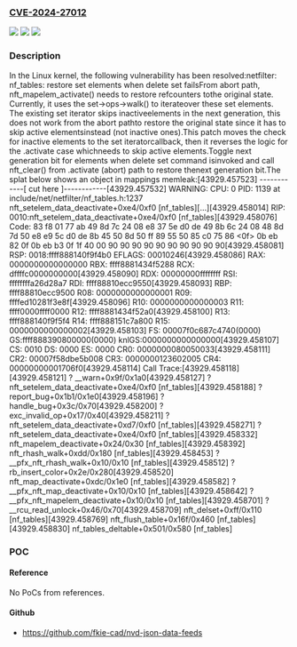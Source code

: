 ### [CVE-2024-27012](https://cve.mitre.org/cgi-bin/cvename.cgi?name=CVE-2024-27012)
![](https://img.shields.io/static/v1?label=Product&message=Linux&color=blue)
![](https://img.shields.io/static/v1?label=Version&message=628bd3e49cba%3C%2086658fc7414d%20&color=brighgreen)
![](https://img.shields.io/static/v1?label=Vulnerability&message=n%2Fa&color=brighgreen)

### Description

In the Linux kernel, the following vulnerability has been resolved:netfilter: nf_tables: restore set elements when delete set failsFrom abort path, nft_mapelem_activate() needs to restore refcounters tothe original state. Currently, it uses the set->ops->walk() to iterateover these set elements. The existing set iterator skips inactiveelements in the next generation, this does not work from the abort pathto restore the original state since it has to skip active elementsinstead (not inactive ones).This patch moves the check for inactive elements to the set iteratorcallback, then it reverses the logic for the .activate case whichneeds to skip active elements.Toggle next generation bit for elements when delete set command isinvoked and call nft_clear() from .activate (abort) path to restore thenext generation bit.The splat below shows an object in mappings memleak:[43929.457523] ------------[ cut here ]------------[43929.457532] WARNING: CPU: 0 PID: 1139 at include/net/netfilter/nf_tables.h:1237 nft_setelem_data_deactivate+0xe4/0xf0 [nf_tables][...][43929.458014] RIP: 0010:nft_setelem_data_deactivate+0xe4/0xf0 [nf_tables][43929.458076] Code: 83 f8 01 77 ab 49 8d 7c 24 08 e8 37 5e d0 de 49 8b 6c 24 08 48 8d 7d 50 e8 e9 5c d0 de 8b 45 50 8d 50 ff 89 55 50 85 c0 75 86 <0f> 0b eb 82 0f 0b eb b3 0f 1f 40 00 90 90 90 90 90 90 90 90 90 90[43929.458081] RSP: 0018:ffff888140f9f4b0 EFLAGS: 00010246[43929.458086] RAX: 0000000000000000 RBX: ffff8881434f5288 RCX: dffffc0000000000[43929.458090] RDX: 00000000ffffffff RSI: ffffffffa26d28a7 RDI: ffff88810ecc9550[43929.458093] RBP: ffff88810ecc9500 R08: 0000000000000001 R09: ffffed10281f3e8f[43929.458096] R10: 0000000000000003 R11: ffff0000ffff0000 R12: ffff8881434f52a0[43929.458100] R13: ffff888140f9f5f4 R14: ffff888151c7a800 R15: 0000000000000002[43929.458103] FS:  00007f0c687c4740(0000) GS:ffff888390800000(0000) knlGS:0000000000000000[43929.458107] CS:  0010 DS: 0000 ES: 0000 CR0: 0000000080050033[43929.458111] CR2: 00007f58dbe5b008 CR3: 0000000123602005 CR4: 00000000001706f0[43929.458114] Call Trace:[43929.458118]  <TASK>[43929.458121]  ? __warn+0x9f/0x1a0[43929.458127]  ? nft_setelem_data_deactivate+0xe4/0xf0 [nf_tables][43929.458188]  ? report_bug+0x1b1/0x1e0[43929.458196]  ? handle_bug+0x3c/0x70[43929.458200]  ? exc_invalid_op+0x17/0x40[43929.458211]  ? nft_setelem_data_deactivate+0xd7/0xf0 [nf_tables][43929.458271]  ? nft_setelem_data_deactivate+0xe4/0xf0 [nf_tables][43929.458332]  nft_mapelem_deactivate+0x24/0x30 [nf_tables][43929.458392]  nft_rhash_walk+0xdd/0x180 [nf_tables][43929.458453]  ? __pfx_nft_rhash_walk+0x10/0x10 [nf_tables][43929.458512]  ? rb_insert_color+0x2e/0x280[43929.458520]  nft_map_deactivate+0xdc/0x1e0 [nf_tables][43929.458582]  ? __pfx_nft_map_deactivate+0x10/0x10 [nf_tables][43929.458642]  ? __pfx_nft_mapelem_deactivate+0x10/0x10 [nf_tables][43929.458701]  ? __rcu_read_unlock+0x46/0x70[43929.458709]  nft_delset+0xff/0x110 [nf_tables][43929.458769]  nft_flush_table+0x16f/0x460 [nf_tables][43929.458830]  nf_tables_deltable+0x501/0x580 [nf_tables]

### POC

#### Reference
No PoCs from references.

#### Github
- https://github.com/fkie-cad/nvd-json-data-feeds

